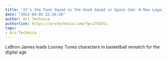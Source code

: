 ```yaml
---
title: 'It’s the Tune Squad vs the Good Squad in Space Jam: A New Legacy trailer'
date: "2021-04-03 22:26:26"
author: Ars Technica
authorlink: https://arstechnica.com/?p=1754311
tags:
- Ars-Technica
---
```

LeBron James leads Looney Tunes characters in basketball rematch for the digital age